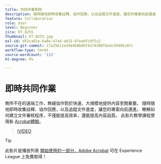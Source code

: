 ```yaml
---
title: 共同作業即時
description: 隨時隨地即時收集註釋、協作回應，以及追蹤文件進度，讓您的專案向前邁進
feature: Collaboration
role: User
level: Beginner
jira: KT-8255
thumbnail: KT-8255.jpg
exl-id: d52ca81e-6a8e-47ad-a815-87ea8fc9f5c2
source-git-commit: 17a25611e3444b0b00f4a78306fdedc59495c07c
workflow-type: tm+mt
source-wordcount: '113'
ht-degree: 0%

---
```


# 即時共同作業

無所不在的遠端工作，無縫協作對於快速、大規模地提供內容至關重要。 隨時隨地即時收集註釋、協作回應，以及追蹤文件進度，讓您的專案向前邁進。 瞭解如何建立文件審核程序，不僅能提高效率，還能提高內容品質。 此影片教學課程使用新 [Acrobat體驗](new-workspace.md)。

>[!VIDEO](https://video.tv.adobe.com/v/337500?quality=12&learn=on&hidetitle=true)

>[!TIP]
>
>此影片是播放列表 [開始使用的一部分，Adobe Acrobat](https://experienceleague.adobe.com/zh-hant/playlists/acrobat-get-started-business-users) 可在 Experience League 上免費取得！
